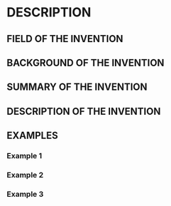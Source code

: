 # DESCRIPTION

## FIELD OF THE INVENTION

## BACKGROUND OF THE INVENTION

## SUMMARY OF THE INVENTION

## DESCRIPTION OF THE INVENTION

## EXAMPLES

### Example 1

### Example 2

### Example 3

